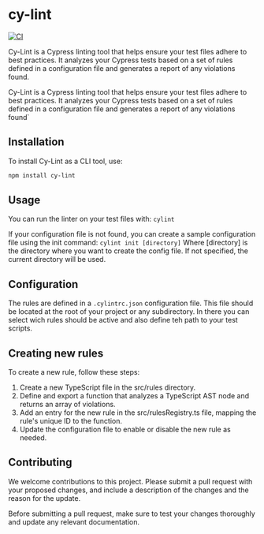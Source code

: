 # cy-lint

[![CI](https://github.com/Rlyehan/cy-lint/actions/workflows/main.yml/badge.svg?branch=main)](https://github.com/Rlyehan/cy-lint/actions/workflows/main.yml)

Cy-Lint is a Cypress linting tool that helps ensure your test files adhere to best practices. It analyzes your Cypress tests based on a set of rules defined in a configuration file and generates a report of any violations found.

Cy-Lint is a Cypress linting tool that helps ensure your test files adhere to best practices. It analyzes your Cypress tests based on a set of rules defined in a configuration file and generates a report of any violations found`

## Installation

To install Cy-Lint as a CLI tool, use:

```bash
npm install cy-lint
```

## Usage

You can run the linter on your test files with:
`cylint`

If your configuration file is not found, you can create a sample configuration file using the init command:
`cylint init [directory]`
Where [directory] is the directory where you want to create the config file. If not specified, the current directory will be used.

## Configuration

The rules are defined in a `.cylintrc.json` configuration file. This file should be located at the root of your project or any subdirectory.
In there you can select wich rules should be active and also define teh path to your test scripts.

## Creating new rules

To create a new rule, follow these steps:

1. Create a new TypeScript file in the src/rules directory.
2. Define and export a function that analyzes a TypeScript AST node and returns an array of violations.
3. Add an entry for the new rule in the src/rulesRegistry.ts file, mapping the rule's unique ID to the function.
4. Update the configuration file to enable or disable the new rule as needed.

## Contributing

We welcome contributions to this project. Please submit a pull request with your proposed changes, and include a description of the changes and the reason for the update.

Before submitting a pull request, make sure to test your changes thoroughly and update any relevant documentation.

